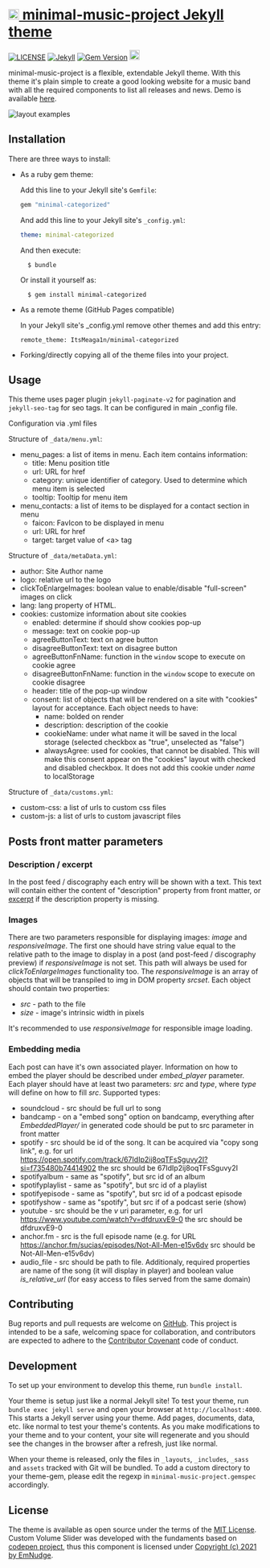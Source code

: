 <h1><a href="https://github.com/ItsMeaga1n/minimal-music-project/"><img src="https://raw.githubusercontent.com/ItsMeaga1n/minimal-music-project/master/assets/img/favicon.ico" height="21" alt="minimal-categorized logo" /> minimal-music-project Jekyll theme </h1></a>

[![LICENSE](https://img.shields.io/badge/license-MIT-lightgrey.svg)](https://raw.githubusercontent.com/itsmeaga1n/minimal-music-project/master/LICENSE.txt)
[![Jekyll](https://img.shields.io/badge/jekyll-%3E%3D%203.9-blue.svg)](https://jekyllrb.com/)
[![Gem Version](https://badge.fury.io/rb/minimal-music-project.svg)](https://badge.fury.io/rb/minimal-music-project)
<a href="https://ko-fi.com/itsmeaga1n">
  <img height="20" src="https://www.ko-fi.com/img/githubbutton_sm.svg"
    alt="Donate (Ko-fi)" />
</a>

minimal-music-project is a flexible, extendable Jekyll theme. With this theme it's plain simple to create a good looking website for a music band with all the required components to list all releases and news. Demo is available [here](https://minimal-music-project.netlify.app/).

![layout examples](https://raw.githubusercontent.com/ItsMeaga1n/minimal-music-project/master/screenshot.png)

## Installation

There are three ways to install:

* As a ruby gem theme:

    Add this line to your Jekyll site's `Gemfile`:

    ```ruby
    gem "minimal-categorized"
    ```

    And add this line to your Jekyll site's `_config.yml`:

    ```yaml
    theme: minimal-categorized
    ```

    And then execute:

        $ bundle

    Or install it yourself as:

        $ gem install minimal-categorized

* As a remote theme (GitHub Pages compatible)
    
    In your Jekyll site's _config.yml remove other themes and add this entry:
    ```
    remote_theme: ItsMeaga1n/minimal-categorized
    ```

* Forking/directly copying all of the theme files into your project.

## Usage
This theme uses pager plugin  `jekyll-paginate-v2` for pagination and `jekyll-seo-tag` for seo tags. It can be configured in main _config file.

Configuration via .yml files

Structure of `_data/menu.yml`:

* menu_pages: a list of items in menu. Each item contains information:
  * title: Menu position title
  * url: URL for href
  * category: unique identifier of category. Used to determine which menu item is selected
  * tooltip: Tooltip for menu item
* menu_contacts: a list of items to be displayed for a contact section in menu
  * faicon: FavIcon to be displayed in menu
  * url: URL for href
  * target: target value of \<a> tag

Structure of `_data/metaData.yml`:

* author: Site Author name
* logo: relative url to the logo
* clickToEnlargeImages: boolean value to enable/disable "full-screen" images on click
* lang: lang property of HTML.
* cookies: customize information about site cookies
  * enabled: determine if should show cookies pop-up
  * message: text on cookie pop-up
  * agreeButtonText: text on agree button
  * disagreeButtonText: text on disagree button
  * agreeButtonFnName: function in the `window` scope to execute on cookie agree
  * disagreeButtonFnName: function in the `window` scope to execute on cookie disagree
  * header: title of the pop-up window
  * consent: list of objects that will be rendered on a site with "cookies" layout for acceptance. Each object needs to have:
    * name: bolded on render
    * description: description of the cookie
    * cookieName: under what name it will be saved in the local storage (selected checkbox as "true", unselected as "false")
    * alwaysAgree: used for cookies, that cannot be disabled. This will make this consent appear on the "cookies" layout with checked and disabled checkbox. It does not add this cookie under *name* to localStorage

Structure of `_data/customs.yml`:

* custom-css: a list of urls to custom css files
* custom-js: a list of urls to custom javascript files

## Posts front matter parameters

### Description / excerpt

In the post feed / discography each entry will be shown with a text. This text will contain either the content of "description" property from front matter, or  [excerpt](https://jekyllrb.com/docs/posts/#post-excerpts) if the description property is missing.

### Images

There are two parameters responsible for displaying images: *image* and *responsiveImage*. The first one should have string value equal to the relative path to the image to display in a post (and post-feed / discography preview) if *responsiveImage* is not set. This path will always be used for *clickToEnlargeImages* functionality too. The *responsiveImage* is an array of objects that will be transpiled to img in DOM property *srcset*. Each object should contain two properties:

* *src* - path to the file
* *size* - image's intrinsic width in pixels

It's recommended to use *responsiveImage* for responsible image loading.

### Embedding media

Each post can have it's own associated player. Information on how to embed the player should be described under *embed\_player* parameter. Each player should have at least two parameters: *src* and *type*, where *type* will define on how to fill *src*. Supported types:

* soundcloud - src should be full url to song
* bandcamp - on a "embed song" option on bandcamp, everything after *EmbeddedPlayer/* in generated code should be put to src parameter in front matter
* spotify - src should be id of the song. It can be acquired via "copy song link", e.g. for url https://open.spotify.com/track/67IdIp2ij8oqTFsSguvy2I?si=f735480b74414902 the src should be 67IdIp2ij8oqTFsSguvy2I
* spotifyalbum - same as "spotify", but src id of an album
* spotifyplaylist - same as "spotify", but src id of a playlist
* spotifyepisode - same as "spotify", but src id of a podcast episode
* spotifyshow - same as "spotify", but src if of a podcast serie (show)
* youtube - src should be the *v* uri parameter, e.g. for url https://www.youtube.com/watch?v=dfdruxvE9-0 the src should be dfdruxvE9-0
* anchor.fm - src is the full episode name (e.g. for URL https://anchor.fm/sucias/episodes/Not-All-Men-e15v6dv src should be Not-All-Men-e15v6dv)
* audio_file - src should be path to file. Additionaly, required properties are name of the song (it will display in player) and boolean value *is\_relative\_url* (for easy access to files served from the same domain)

## Contributing

Bug reports and pull requests are welcome on [GitHub](https://github.com/ItsMeaga1n/minimal-music-project). This project is intended to be a safe, welcoming space for collaboration, and contributors are expected to adhere to the [Contributor Covenant](http://contributor-covenant.org) code of conduct.

## Development

To set up your environment to develop this theme, run `bundle install`.

Your theme is setup just like a normal Jekyll site! To test your theme, run `bundle exec jekyll serve` and open your browser at `http://localhost:4000`. This starts a Jekyll server using your theme. Add pages, documents, data, etc. like normal to test your theme's contents. As you make modifications to your theme and to your content, your site will regenerate and you should see the changes in the browser after a refresh, just like normal.

When your theme is released, only the files in `_layouts`, `_includes`, `_sass` and `assets` tracked with Git will be bundled.
To add a custom directory to your theme-gem, please edit the regexp in `minimal-music-project.gemspec` accordingly.

## License

The theme is available as open source under the terms of the [MIT License](https://opensource.org/licenses/MIT).
Custom Volume Slider was developed with the fundaments based on [codepen project](https://codepen.io/EmNudge/pen/rRbLJQ), thus this component is licensed under [Copyright (c) 2021 by EmNudge](https://codepen.io/EmNudge/pen/rRbLJQ).
